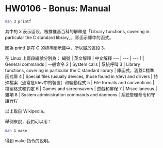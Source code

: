 # HW0106 - Bonus: Manual

```bash
man 3 printf
```

其中的 3 表示區段，根據維基百科的解釋是「Library functions, covering in particular the C standard library」，即函示庫中的函式。

因為 printf 是在 C 的標準函示庫中，所以屬於區段 3。

在 Linux 上區段編號分別為：
編號 | 英文解釋 | 中文解釋
--- | --- | ---
1 | General commands | 一般命令
2 | System calls | 系統呼叫
3 | Library functions, covering in particular the C standard library | 庫函式，涵蓋C標準函式庫
4 | Special files (usually devices, those found in /dev) and drivers | 特殊檔案（通常是/dev中的裝置）和驅動程式
5 | File formats and conventions | 檔案格式和約定
6 | Games and screensavers | 遊戲和屏保
7 | Miscellaneous | 雜項
8 | System administration commands and daemons | 系統管理命令和守護行程

以上取自 Wikipedia。

舉例來說，我們可以用：

```bash
man 1 make
```

得到 make 指令的說明。
